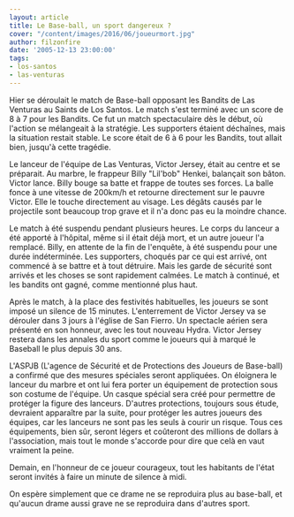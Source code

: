 ```yaml
---
layout: article
title: Le Base-ball, un sport dangereux ?
cover: "/content/images/2016/06/joueurmort.jpg"
author: filzonfire
date: '2005-12-13 23:00:00'
tags:
- los-santos
- las-venturas
---
```


Hier se déroulait le match de Base-ball opposant les Bandits de Las Venturas au Saints de Los Santos. Le match s'est terminé avec un score de 8 à 7 pour les Bandits. Ce fut un match spectaculaire dès le début, où l'action se mélangeait à la stratégie. Les supporters étaient déchaînes, mais la situation restait stable. Le score était de 6 à 6 pour les Bandits, tout allait bien, jusqu'à cette tragédie.

Le lanceur de l'équipe de Las Venturas, Victor Jersey, était au centre et se préparait. Au marbre, le frappeur Billy "Lil'bob" Henkei, balançait son bâton. Victor lance. Billy bouge sa batte et frappe de toutes ses forces. La balle fonce à une vitesse de 200km/h et retourne directement sur le pauvre Victor. Elle le touche directement au visage. Les dégâts causés par le projectile sont beaucoup trop grave et il n'a donc pas eu la moindre chance.

Le match à été suspendu pendant plusieurs heures. Le corps du lanceur a été apporté à l'hôpital, même si il était déjà mort, et un autre joueur l'a remplacé. Billy, en attente de la fin de l'enquête, à été suspendu pour une durée indéterminée. Les supporters, choqués par ce qui est arrivé, ont commencé à se battre et à tout détruire. Mais les garde de sécurité sont arrivés et les choses se sont rapidement calmées. Le match à continué, et les bandits ont gagné, comme mentionné plus haut.

Après le match, à la place des festivités habituelles, les joueurs se sont imposé un silence de 15 minutes. L'enterrement de Victor Jersey va se dérouler dans 3 jours à l'église de San Fierro. Un spectacle aérien sera présenté en son honneur, avec les tout nouveau Hydra. Victor Jersey restera dans les annales du sport comme le joueurs qui à marqué le Baseball le plus depuis 30 ans.

L'ASPJB (L'agence de Sécurité et de Protections des Joueurs de Base-ball) a confirmé que des mesures spéciales seront appliquées. On éloignera le lanceur du marbre et ont lui fera porter un équipement de protection sous son costume de l'équipe. Un casque spécial sera créé pour permettre de protéger la figure des lanceurs. D'autres protections, toujours sous étude, devraient apparaître par la suite, pour protéger les autres joueurs des équipes, car les lanceurs ne sont pas les seuls à courir un risque. Tous ces équipements, bien sûr, seront légers et coûteront des millions de dollars à l'association, mais tout le monde s'accorde pour dire que celà en vaut vraiment la peine.

Demain, en l'honneur de ce joueur courageux, tout les habitants de l'état seront invités à faire un minute de silence à midi.

On espère simplement que ce drame ne se reproduira plus au base-ball, et qu'aucun drame aussi grave ne se reproduira dans d'autres sport.

<!--kg-card-end: markdown-->

